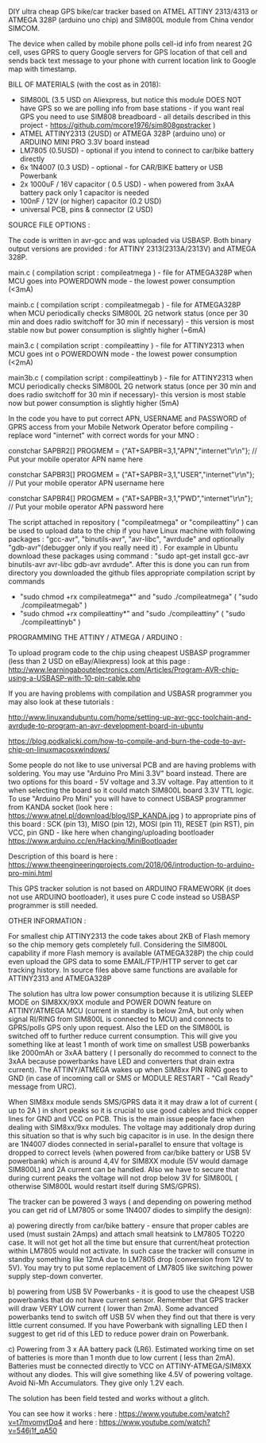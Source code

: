  DIY ultra cheap GPS bike/car tracker based on ATMEL ATTINY 2313/4313 or ATMEGA 328P (arduino uno chip) and SIM800L module from China vendor SIMCOM. 

The device when called by mobile phone polls cell-id info from nearest 2G cell, uses GPRS to query Google servers for GPS location of that cell and sends back text message to your phone with current location link to Google map with timestamp. 

BILL OF MATERIALS (with the cost as in 2018): 

- SIM800L (3.5 USD on Aliexpress, but notice this module DOES NOT have GPS so we are polling info from base stations - if you want real GPS you need to use SIM808 breadboard - all details described in this project - https://github.com/mcore1976/sim808gpstracker ) 
- ATMEL ATTINY2313 (2USD)  or ATMEGA 328P (arduino uno)  or ARDUINO MINI PRO 3.3V board instead
- LM7805 (0.5USD) - optional if you intend to connect to car/bike battery directly
- 6x 1N4007 (0.3 USD) - optional - for CAR/BIKE battery or USB Powerbank
- 2x 1000uF / 16V capacitor ( 0.5 USD) - when powered from 3xAA battery pack only 1 capacitor is needed 
- 100nF / 12V (or higher)  capacitor (0.2 USD) 
- universal PCB, pins & connector (2 USD) 


SOURCE FILE OPTIONS  : 

The code is written in avr-gcc and was uploaded via USBASP. Both binary output versions are provided : for ATTINY 2313(2313A/2313V) and ATMEGA 328P.

main.c  ( compilation script : compileatmega ) - file for ATMEGA328P when MCU goes into POWERDOWN mode - the lowest power consumption (<3mA)

mainb.c ( compilation script : compileatmegab ) - file for ATMEGA328P when MCU periodically checks SIM800L 2G network status (once per 30 min and does radio switchoff for 30 min if necessary) - this version is most stable now but power consumption is slightly higher (~6mA)

main3.c ( compilation script : compileattiny )  - file for ATTINY2313 when MCU goes int o POWERDOWN mode - the lowest power consumption (<2mA)

main3b.c ( compilation script : compileattinyb )  - file for ATTINY2313 when MCU periodically checks SIM800L 2G network status (once per 30 min and does radio switchoff for 30 min if necessary)- this version is most stable now but power consumption is slightly higher (5mA)

In the code you have to put correct APN, USERNAME and PASSWORD of GPRS access from your Mobile Network Operator before compiling - replace word "internet" with correct words for your MNO :

constchar SAPBR2[] PROGMEM = {"AT+SAPBR=3,1,"APN","internet"\r\n"}; // Put your mobile operator APN name here

constchar SAPBR3[] PROGMEM = {"AT+SAPBR=3,1,"USER","internet"\r\n"}; // Put your mobile operator APN username here

constchar SAPBR4[] PROGMEM = {"AT+SAPBR=3,1,"PWD","internet"\r\n"}; // Put your mobile operator APN password here

The script attached in repository  ( "compileatmega" or "compileattiny" ) can be used to upload data to the chip if you have Linux machine with following packages : "gcc-avr", "binutils-avr", "avr-libc", "avrdude" and optionally "gdb-avr"(debugger only if you really need it) . For example in Ubuntu download these packages using command : "sudo apt-get install gcc-avr binutils-avr avr-libc gdb-avr avrdude". 
After this is done you can run from directory you downloaded the github files appropriate compilation script by commands 
- "sudo chmod +rx compileatmega*" and "sudo ./compileatmega" ( "sudo ./compileatmegab" )
- "sudo chmod +rx compileattiny*" and "sudo ./compileattiny" (  "sudo ./compileattinyb" )

PROGRAMMING THE ATTINY / ATMEGA / ARDUINO :

To upload program code to the chip using cheapest USBASP programmer (less than 2 USD on eBay/Aliexpress) look at this page :
http://www.learningaboutelectronics.com/Articles/Program-AVR-chip-using-a-USBASP-with-10-pin-cable.php

If you are having problems with compilation and USBASR programmer you may also look at these tutorials  :  

http://www.linuxandubuntu.com/home/setting-up-avr-gcc-toolchain-and-avrdude-to-program-an-avr-development-board-in-ubuntu 

https://blog.podkalicki.com/how-to-compile-and-burn-the-code-to-avr-chip-on-linuxmacosxwindows/  

Some people do not like to use universal PCB and are having problems with soldering. You may use "Arduino Pro Mini 3.3V" board instead.
There are two options for this board - 5V voltage and 3.3V voltage. Pay attention to it when selecting the board so it could match SIM800L board 3.3V TTL logic. 
To use "Arduino Pro Mini" you will have to connect USBASP programmer from KANDA socket (look here : https://www.atnel.pl/download/blog/ISP_KANDA.jpg )  to appropriate pins of this board  : SCK (pin 13), MISO (pin 12), MOSI (pin 11), RESET (pin RST), pin VCC, pin GND - like here when changing/uploading bootloader https://www.arduino.cc/en/Hacking/MiniBootloader

Description of this board is here : https://www.theengineeringprojects.com/2018/06/introduction-to-arduino-pro-mini.html 

This GPS tracker solution is not based on ARDUINO FRAMEWORK (it does not use ARDUINO bootloader), it uses pure C code instead so USBASP programmer is still needed. 


OTHER INFORMATION : 

For smallest chip ATTINY2313 the code takes about 2KB of Flash memory so the chip memory gets completely full.
Considering the SIM800L capability if more Flash memory is available (ATMEGA328P) the chip could even upload the GPS data to some EMAIL/FTP/HTTP server to get car tracking history. In source files above same functions are available for ATTINY2313 and ATMEGA328P

The solution has ultra low power consumption because it is utilizing SLEEP MODE on SIM8XX/9XX module and POWER DOWN feature on ATTINY/ATMEGA MCU (current in standby is below 2mA, but only when signal RI/RING from SIM800L is connected to MCU) and connects to GPRS/polls GPS only upon request. Also the LED on the SIM800L is switched off to further reduce current consumption.
This will give you something like at least 1 month of work time on smallest USB powerbanks like 2000mAh or 3xAA battery ( I personally do recommed to connect to the 3xAA because powerbanks have LED and converters that drain extra current). 
The ATTINY/ATMEGA wakes up when SIM8xx PIN RING goes to GND (in case of incoming call or SMS or MODULE RESTART - "Call Ready" message from URC). 

When SIM8xx module sends SMS/GPRS data it it may draw a lot of current ( up to 2A ) in short peaks so it is crucial to use good cables and thick copper lines for GND and VCC on PCB. This is the main issue people face when dealing with SIM8xx/9xx modules. The voltage may additionaly drop during this situation so that is why such big capacitor is in use. 
In the design there are 1N4007 diodes connected in serial+parallel to ensure that voltage is dropped to correct levels (when powered from car/bike battery or USB 5V powerbank) which is around 4,4V for SIM8XX module (5V would damage SIM800L) and 2A current can be handled. Also we have to secure that during current peaks the voltage will not drop below 3V for SIM800L ( otherwise SIM800L would restart itself during SMS/GPRS). 

The tracker can be powered 3 ways  ( and depending on powering method you can get rid of LM7805 or some 1N4007 diodes to simplify the design): 

a) powering directly from car/bike battery - ensure that proper cables are used (must sustain 2Amps) and attach small heatsink to LM7805 TO220 case. It will not get hot all the time but ensure that current/heat protection within LM7805 would not activate. In such case the tracker will consume in standby something like 12mA due to LM7805 drop (conversion from 12V to 5V). You may try to put some replacement of LM7805 like switching power supply step-down converter.

b) powering from USB 5V Powerbanks - it is good to use the cheapest USB powerbanks that do not have current sensor. Remember that GPS tracker will draw VERY LOW current ( lower than 2mA). Some advanced powerbanks tend to switch off USB 5V when they find out that there is very little current consumed. If you have Powerbank with signalling LED then I suggest to get rid of this LED to reduce power drain on Powerbank. 

c) Powering from 3 x AA battery pack (LR6). Estimated working time on set of batteries is more than 1 month due to low current ( less than 2mA). Batteries must be connected directly to VCC on ATTINY-ATMEGA/SIM8XX without any diodes. This will give something like 4.5V of powering voltage. Avoid Ni-Mh Accumulators. They give only 1.2V each. 

The solution has been field tested and works without a glitch. 

You can see how it works :
here :      https://www.youtube.com/watch?v=t7mvomytDq4
and here :  https://www.youtube.com/watch?v=546j1f_qA50
